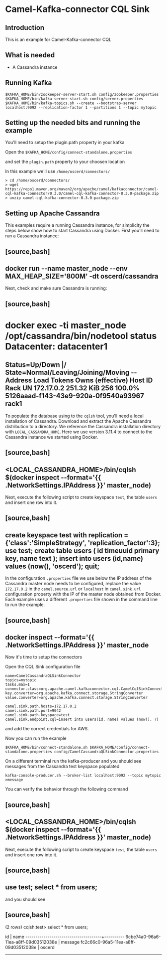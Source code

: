 # Camel-Kafka-connector CQL Sink

## Introduction

This is an example for Camel-Kafka-connector CQL

## What is needed

- A Cassandra instance

## Running Kafka

```
$KAFKA_HOME/bin/zookeeper-server-start.sh config/zookeeper.properties
$KAFKA_HOME/bin/kafka-server-start.sh config/server.properties
$KAFKA_HOME/bin/kafka-topics.sh --create --bootstrap-server localhost:9092 --replication-factor 1 --partitions 1 --topic mytopic
```

## Setting up the needed bits and running the example

You'll need to setup the plugin.path property in your kafka

Open the `$KAFKA_HOME/config/connect-standalone.properties`

and set the `plugin.path` property to your choosen location

In this example we'll use `/home/oscerd/connectors/`

```
> cd /home/oscerd/connectors/
> wget https://repo1.maven.org/maven2/org/apache/camel/kafkaconnector/camel-cql-kafka-connector/0.3.0/camel-cql-kafka-connector-0.3.0-package.zip
> unzip camel-cql-kafka-connector-0.3.0-package.zip
```

## Setting up Apache Cassandra

This examples require a running Cassandra instance, for simplicity the steps below show how to start Cassandra using Docker. First you'll need to run a Cassandra instance:

[source,bash]
----
docker run --name master_node --env MAX_HEAP_SIZE='800M' -dt oscerd/cassandra
----

Next, check and make sure Cassandra is running:

[source,bash]
----
docker exec -ti master_node /opt/cassandra/bin/nodetool status
Datacenter: datacenter1
=======================
Status=Up/Down
|/ State=Normal/Leaving/Joining/Moving
--  Address     Load       Tokens       Owns (effective)  Host ID                               Rack
UN  172.17.0.2  251.32 KiB  256          100.0%            5126aaad-f143-43e9-920a-0f9540a93967  rack1
----

To populate the database using to the `cqlsh` tool, you'll need a local installation of Cassandra. Download and extract the Apache Cassandra distribution to a directory. We reference the Cassandra installation directory with `LOCAL_CASSANDRA_HOME`. Here we use version 3.11.4 to connect to the Cassandra instance we started using Docker.

[source,bash]
----
<LOCAL_CASSANDRA_HOME>/bin/cqlsh $(docker inspect --format='{{ .NetworkSettings.IPAddress }}' master_node)
----

Next, execute the following script to create keyspace `test`, the table `users` and insert one row into it.

[source,bash]
----
create keyspace test with replication = {'class':'SimpleStrategy', 'replication_factor':3};
use test;
create table users ( id timeuuid primary key, name text );
insert into users (id,name) values (now(), 'oscerd');
quit;
----

In the configuration `.properties` file we use below the IP address of the Cassandra master node needs to be configured, replace the value `172.17.0.2` in the `camel.source.url` or `localhost` in `camel.sink.url` configuration property with the IP of the master node obtained from Docker. Each example uses a different `.properties` file shown in the command line to run the example.

[source,bash]
----
docker inspect --format='{{ .NetworkSettings.IPAddress }}' master_node
----

Now it's time to setup the connectors

Open the CQL Sink configuration file

```
name=CamelCassandraQLSinkConnector
topics=mytopic
tasks.max=1
connector.class=org.apache.camel.kafkaconnector.cql.CamelCqlSinkConnector
key.converter=org.apache.kafka.connect.storage.StringConverter
value.converter=org.apache.kafka.connect.storage.StringConverter

camel.sink.path.hosts=172.17.0.2
camel.sink.path.port=9042
camel.sink.path.keyspace=test
camel.sink.endpoint.cql=insert into users(id, name) values (now(), ?)
```

and add the correct credentials for AWS.

Now you can run the example

```
$KAFKA_HOME/bin/connect-standalone.sh $KAFKA_HOME/config/connect-standalone.properties config/CamelCassandraQLSinkConnector.properties
```

On a different terminal run the kafka-producer and you should see messages from the Cassandra test keyspace populated

```
kafka-console-producer.sh --broker-list localhost:9092 --topic mytopic
>message
```
You can verify the behavior through the following command

[source,bash]
----
<LOCAL_CASSANDRA_HOME>/bin/cqlsh $(docker inspect --format='{{ .NetworkSettings.IPAddress }}' master_node)
----

Next, execute the following script to create keyspace `test`, the table `users` and insert one row into it.

[source,bash]
----
use test;
select * from users;
----

and you should see

[source,bash]
----
(2 rows)
cqlsh:test> select * from users;

 id                                   | name
--------------------------------------+----------
 6cbe74a0-96a6-11ea-a8ff-09d03512038e | message
 fc2c66c0-96a5-11ea-a8ff-09d03512038e |  oscerd

----


